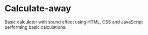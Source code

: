 # Calculate-away
Basic calculator with sound effect using HTML, CSS and JavaScript performing basic calculations. 
